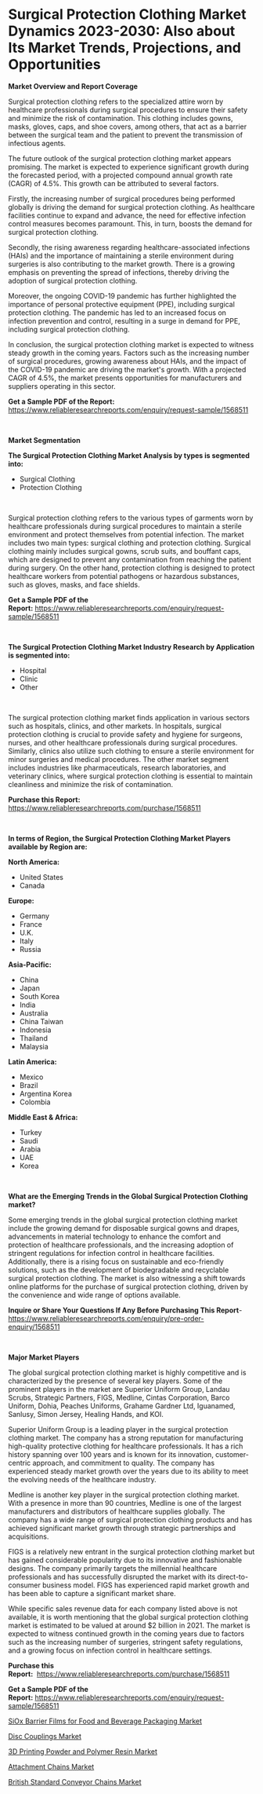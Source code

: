 <p><h1>Surgical Protection Clothing Market Dynamics 2023-2030: Also about Its Market Trends, Projections, and Opportunities</h1></p><p><strong>Market Overview and Report Coverage</strong></p>
<p><p>Surgical protection clothing refers to the specialized attire worn by healthcare professionals during surgical procedures to ensure their safety and minimize the risk of contamination. This clothing includes gowns, masks, gloves, caps, and shoe covers, among others, that act as a barrier between the surgical team and the patient to prevent the transmission of infectious agents.</p><p>The future outlook of the surgical protection clothing market appears promising. The market is expected to experience significant growth during the forecasted period, with a projected compound annual growth rate (CAGR) of 4.5%. This growth can be attributed to several factors.</p><p>Firstly, the increasing number of surgical procedures being performed globally is driving the demand for surgical protection clothing. As healthcare facilities continue to expand and advance, the need for effective infection control measures becomes paramount. This, in turn, boosts the demand for surgical protection clothing.</p><p>Secondly, the rising awareness regarding healthcare-associated infections (HAIs) and the importance of maintaining a sterile environment during surgeries is also contributing to the market growth. There is a growing emphasis on preventing the spread of infections, thereby driving the adoption of surgical protection clothing.</p><p>Moreover, the ongoing COVID-19 pandemic has further highlighted the importance of personal protective equipment (PPE), including surgical protection clothing. The pandemic has led to an increased focus on infection prevention and control, resulting in a surge in demand for PPE, including surgical protection clothing.</p><p>In conclusion, the surgical protection clothing market is expected to witness steady growth in the coming years. Factors such as the increasing number of surgical procedures, growing awareness about HAIs, and the impact of the COVID-19 pandemic are driving the market's growth. With a projected CAGR of 4.5%, the market presents opportunities for manufacturers and suppliers operating in this sector.</p></p>
<p><strong>Get a Sample PDF of the Report:</strong> <a href="https://www.reliableresearchreports.com/enquiry/request-sample/1568511">https://www.reliableresearchreports.com/enquiry/request-sample/1568511</a></p>
<p>&nbsp;</p>
<p><strong>Market Segmentation</strong></p>
<p><strong>The Surgical Protection Clothing Market Analysis by types is segmented into:</strong></p>
<p><ul><li>Surgical Clothing</li><li>Protection Clothing</li></ul></p>
<p>&nbsp;</p>
<p><p>Surgical protection clothing refers to the various types of garments worn by healthcare professionals during surgical procedures to maintain a sterile environment and protect themselves from potential infection. The market includes two main types: surgical clothing and protection clothing. Surgical clothing mainly includes surgical gowns, scrub suits, and bouffant caps, which are designed to prevent any contamination from reaching the patient during surgery. On the other hand, protection clothing is designed to protect healthcare workers from potential pathogens or hazardous substances, such as gloves, masks, and face shields.</p></p>
<p><strong>Get a Sample PDF of the Report:</strong>&nbsp;<a href="https://www.reliableresearchreports.com/enquiry/request-sample/1568511">https://www.reliableresearchreports.com/enquiry/request-sample/1568511</a></p>
<p>&nbsp;</p>
<p><strong>The Surgical Protection Clothing Market Industry Research by Application is segmented into:</strong></p>
<p><ul><li>Hospital</li><li>Clinic</li><li>Other</li></ul></p>
<p>&nbsp;</p>
<p><p>The surgical protection clothing market finds application in various sectors such as hospitals, clinics, and other markets. In hospitals, surgical protection clothing is crucial to provide safety and hygiene for surgeons, nurses, and other healthcare professionals during surgical procedures. Similarly, clinics also utilize such clothing to ensure a sterile environment for minor surgeries and medical procedures. The other market segment includes industries like pharmaceuticals, research laboratories, and veterinary clinics, where surgical protection clothing is essential to maintain cleanliness and minimize the risk of contamination.</p></p>
<p><strong>Purchase this Report:</strong>&nbsp; <a href="https://www.reliableresearchreports.com/purchase/1568511">https://www.reliableresearchreports.com/purchase/1568511</a></p>
<p>&nbsp;</p>
<p><strong>In terms of Region, the Surgical Protection Clothing Market Players available by Region are:</strong></p>
<p>
    <p> <strong> North America: </strong>
        <ul>
            <li>United States</li>
            <li>Canada</li>
        </ul>
        </p> 
    <p> <strong> Europe: </strong>
        <ul>
            <li>Germany</li>
            <li>France</li>
            <li>U.K.</li>
            <li>Italy</li>
            <li>Russia</li>
        </ul>
        </p> 
    <p> <strong> Asia-Pacific: </strong>
        <ul>
            <li>China</li>
            <li>Japan</li>
            <li>South Korea</li>
            <li>India</li>
            <li>Australia</li>
            <li>China Taiwan</li>
            <li>Indonesia</li>
            <li>Thailand</li>
            <li>Malaysia</li>
        </ul>
        </p> 
    <p> <strong> Latin America: </strong>
        <ul>
            <li>Mexico</li>
            <li>Brazil</li>
            <li>Argentina Korea</li>
            <li>Colombia</li>
        </ul>
        </p> 
    <p> <strong> Middle East & Africa: </strong>
        <ul>
            <li>Turkey</li>
            <li>Saudi</li>
            <li>Arabia</li>
            <li>UAE</li>
            <li>Korea</li>
        </ul>
    </p>
    </p>
<p>&nbsp;</p>
<p><strong>What are the Emerging Trends in the Global Surgical Protection Clothing market?</strong></p>
<p><p>Some emerging trends in the global surgical protection clothing market include the growing demand for disposable surgical gowns and drapes, advancements in material technology to enhance the comfort and protection of healthcare professionals, and the increasing adoption of stringent regulations for infection control in healthcare facilities. Additionally, there is a rising focus on sustainable and eco-friendly solutions, such as the development of biodegradable and recyclable surgical protection clothing. The market is also witnessing a shift towards online platforms for the purchase of surgical protection clothing, driven by the convenience and wide range of options available.</p></p>
<p><strong>Inquire or Share Your Questions If Any Before Purchasing This Report</strong>- <a href="https://www.reliableresearchreports.com/enquiry/pre-order-enquiry/1568511">https://www.reliableresearchreports.com/enquiry/pre-order-enquiry/1568511</a></p>
<p>&nbsp;</p>
<p><strong>Major Market Players</strong></p>
<p><p>The global surgical protection clothing market is highly competitive and is characterized by the presence of several key players. Some of the prominent players in the market are Superior Uniform Group, Landau Scrubs, Strategic Partners, FIGS, Medline, Cintas Corporation, Barco Uniform, Dohia, Peaches Uniforms, Grahame Gardner Ltd, Iguanamed, Sanlusy, Simon Jersey, Healing Hands, and KOI.</p><p>Superior Uniform Group is a leading player in the surgical protection clothing market. The company has a strong reputation for manufacturing high-quality protective clothing for healthcare professionals. It has a rich history spanning over 100 years and is known for its innovation, customer-centric approach, and commitment to quality. The company has experienced steady market growth over the years due to its ability to meet the evolving needs of the healthcare industry.</p><p>Medline is another key player in the surgical protection clothing market. With a presence in more than 90 countries, Medline is one of the largest manufacturers and distributors of healthcare supplies globally. The company has a wide range of surgical protection clothing products and has achieved significant market growth through strategic partnerships and acquisitions.</p><p>FIGS is a relatively new entrant in the surgical protection clothing market but has gained considerable popularity due to its innovative and fashionable designs. The company primarily targets the millennial healthcare professionals and has successfully disrupted the market with its direct-to-consumer business model. FIGS has experienced rapid market growth and has been able to capture a significant market share.</p><p>While specific sales revenue data for each company listed above is not available, it is worth mentioning that the global surgical protection clothing market is estimated to be valued at around $2 billion in 2021. The market is expected to witness continued growth in the coming years due to factors such as the increasing number of surgeries, stringent safety regulations, and a growing focus on infection control in healthcare settings.</p></p>
<p><strong>Purchase this Report:</strong>&nbsp;&nbsp;<a href="https://www.reliableresearchreports.com/purchase/1568511">https://www.reliableresearchreports.com/purchase/1568511</a></p>
<p></p>
<p><strong>Get a Sample PDF of the Report:</strong>&nbsp;<a href="https://www.reliableresearchreports.com/enquiry/request-sample/1568511">https://www.reliableresearchreports.com/enquiry/request-sample/1568511</a></p>
<p><p><a href="https://medium.com/@josephweaver29/siox-barrier-films-for-food-and-beverage-packaging-market-focuses-on-market-share-size-and-e820d074bd54">SiOx Barrier Films for Food and Beverage Packaging Market</a></p><p><a href="https://www.linkedin.com/pulse/disc-couplings-market-size-share-amp-trends-analysis-report/">Disc Couplings Market</a></p><p><a href="https://medium.com/@amandagarza17/3d-printing-powder-and-polymer-resin-market-size-reveals-the-best-marketing-channels-in-global-984e2777f8f5">3D Printing Powder and Polymer Resin Market</a></p><p><a href="https://www.linkedin.com/pulse/attachment-chains-market-size-share-amp-trends-analysis/">Attachment Chains Market</a></p><p><a href="https://www.linkedin.com/pulse/british-standard-conveyor-chains-market-research-report/">British Standard Conveyor Chains Market</a></p></p>